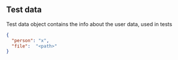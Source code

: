 ## Test data

Test data object contains the info about the user data, used in tests

```json
{
  "person": "x",
  "file":  "<path>"
}
```
